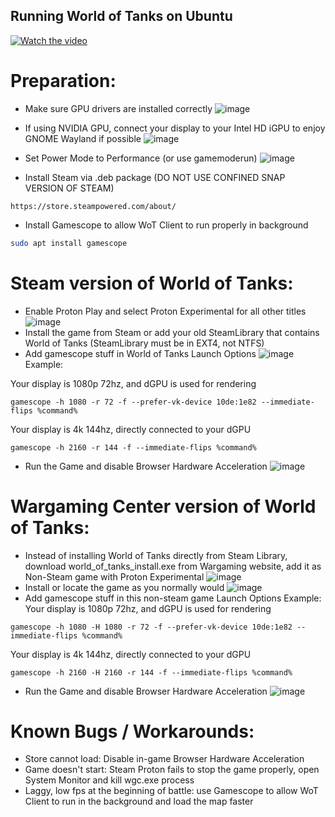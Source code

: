 ## Running World of Tanks on Ubuntu

[![Watch the video](https://i3.ytimg.com/vi/zaFduGi5rWU/maxresdefault.jpg)](https://www.youtube.com/watch?v=zaFduGi5rWU)

# Preparation:
- Make sure GPU drivers are installed correctly
![image](https://github.com/brokeDude2901/world_of_tanks_ubuntu/assets/46110534/aecbee61-3b9b-43b4-9844-889edf89be64)

- If using NVIDIA GPU, connect your display to your Intel HD iGPU to enjoy GNOME Wayland if possible
![image](https://github.com/brokeDude2901/world_of_tanks_ubuntu/assets/46110534/533c9753-1128-4740-978b-31896defa2dc)

- Set Power Mode to Performance (or use gamemoderun)
![image](https://github.com/brokeDude2901/world_of_tanks_ubuntu/assets/46110534/c5d5e9d2-e151-4dcf-9606-5a124f924677)
- Install Steam via .deb package (DO NOT USE CONFINED SNAP VERSION OF STEAM)
```
https://store.steampowered.com/about/
```
- Install Gamescope to allow WoT Client to run properly in background
```bash
sudo apt install gamescope
```

# Steam version of World of Tanks:
- Enable Proton Play and select Proton Experimental for all other titles
![image](https://github.com/brokeDude2901/world_of_tanks_ubuntu/assets/46110534/40007dc4-0c34-49b9-b1ef-6d97507f8d0b)
- Install the game from Steam or add your old SteamLibrary that contains World of Tanks (SteamLibrary must be in EXT4, not NTFS)
- Add gamescope stuff in World of Tanks Launch Options
![image](https://github.com/brokeDude2901/world_of_tanks_ubuntu/assets/46110534/970ad920-f61e-41f4-a0cc-d7ff684ce915)
Example:
 
Your display is 1080p 72hz, and dGPU is used for rendering
```
gamescope -h 1080 -r 72 -f --prefer-vk-device 10de:1e82 --immediate-flips %command%
```
Your display is 4k 144hz, directly connected to your dGPU
```
gamescope -h 2160 -r 144 -f --immediate-flips %command%
```
- Run the Game and disable Browser Hardware Acceleration
![image](https://github.com/brokeDude2901/world_of_tanks_ubuntu/assets/46110534/6bfa4825-60e1-47ae-a53c-f30a861229e9)


# Wargaming Center version of World of Tanks:
- Instead of installing World of Tanks directly from Steam Library, download world_of_tanks_install.exe from Wargaming website, add it as Non-Steam game with Proton Experimental
![image](https://github.com/brokeDude2901/world_of_tanks_ubuntu/assets/46110534/2c9631eb-711b-4674-8a62-68885d46b57d)
- Install or locate the game as you normally would
![image](https://github.com/brokeDude2901/world_of_tanks_ubuntu/assets/46110534/d4d6ac32-50f8-4ac9-9da9-5fce9b2281ff)
- Add gamescope stuff in this non-steam game Launch Options
Example: 
Your display is 1080p 72hz, and dGPU is used for rendering
```
gamescope -h 1080 -H 1080 -r 72 -f --prefer-vk-device 10de:1e82 --immediate-flips %command%
```
Your display is 4k 144hz, directly connected to your dGPU
```
gamescope -h 2160 -H 2160 -r 144 -f --immediate-flips %command%
```
- Run the Game and disable Browser Hardware Acceleration
![image](https://github.com/brokeDude2901/world_of_tanks_ubuntu/assets/46110534/f06b2477-15f5-48c5-980d-bb0620b1b17c)


# Known Bugs / Workarounds:
- Store cannot load: Disable in-game Browser Hardware Acceleration
- Game doesn't start: Steam Proton fails to stop the game properly, open System Monitor and kill wgc.exe process
- Laggy, low fps at the beginning of battle: use Gamescope to allow WoT Client to run in the background and load the map faster
